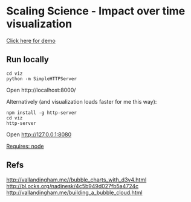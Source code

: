 # Scaling Science - Impact over time visualization

[Click here for demo](https://viz-uvxembnbyp.now.sh)

## Run locally

```
cd viz
python -m SimpleHTTPServer
```

Open http://localhost:8000/


Alternatively (and visualization loads faster for me this way):

```
npm install -g http-server
cd viz
http-server
```

Open http://127.0.0.1:8080

[Requires: node](http://blog.teamtreehouse.com/install-node-js-npm-mac)

## Refs

http://vallandingham.me//bubble_charts_with_d3v4.html  
http://bl.ocks.org/nadinesk/4c5b949d027fb5a4724c  
http://vallandingham.me/building_a_bubble_cloud.html  
